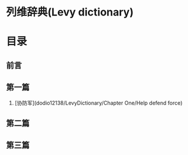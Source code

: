 列维辞典(Levy dictionary)
====
# 目录
## 前言
## 第一篇
1. [协防军](dodio12138/LevyDictionary/Chapter One/Help defend force)
## 第二篇
## 第三篇
